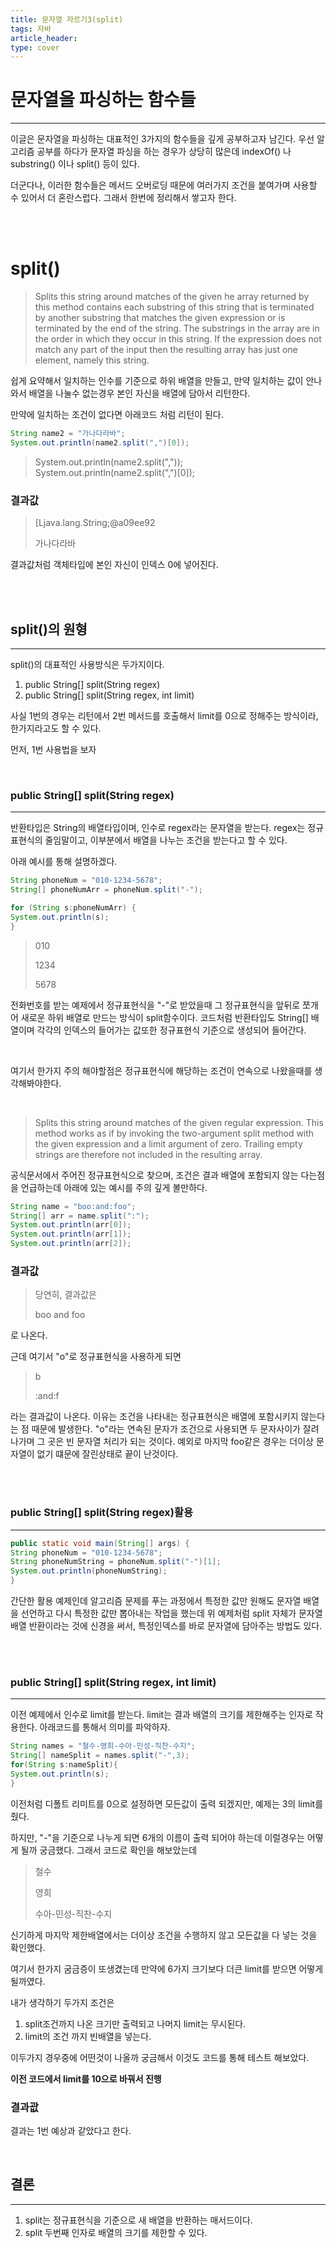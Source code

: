 ```yaml
---
title: 문자열 자르기3(split)
tags: 자바
article_header:
type: cover
---
```


# 문자열을 파싱하는 함수들

---

이글은 문자열을 파싱하는 대표적인 3가지의 함수들을 깊게 공부하고자 남긴다. 우선 알고리즘 공부를 하다가 문자열 파싱을 하는 경우가 상당히 많은데 indexOf() 나 substring() 이나 split() 등이 있다.

더군다나, 이러한 함수들은 메서드 오버로딩 때문에 여러가지 조건을 붙여가며 사용할 수 있어서 더 혼란스럽다. 그래서 한번에 정리해서 쌓고자 한다.

<br><br>


# split()

>Splits this string around matches of the given he array
>returned by this method contains each substring of this string
>that is terminated by another substring that matches the given expression
>or is terminated by the end of the string.  The substrings in the array
> are in the order in which they occur in this string.
> If the expression does not match any part of the input then the resulting
> array has just one element, namely this string.

쉽게 요약해서 일치하는 인수를 기준으로 하위 배열을 만들고, 만약 일치하는 값이 안나와서 배열을 나눌수 없는경우
본인 자신을 배열에 담아서 리턴한다.

만약에 일치하는 조건이 없다면 아래코드 처럼 리턴이 된다.


````java
String name2 = "가나다라바";
System.out.println(name2.split(",")[0]);
````

>System.out.println(name2.split(","));
System.out.println(name2.split(",")[0]);

### 결과값

> [Ljava.lang.String;@a09ee92
>
> 가나다라바

결과값처럼 객체타입에 본인 자신이 인덱스 0에 넣어진다.

<br><br>

## split()의 원형

---

split()의 대표적인 사용방식은 두가지이다.
1. public String[] split(String regex)
2. public String[] split(String regex, int limit)

사실 1번의 경우는 리턴에서 2번 메서드를 호출해서 limit를 0으로 정해주는 방식이라, 한가지라고도 할 수 있다.

먼저, 1번 사용법을 보자

<br>


### public String[] split(String regex)

---

반환타입은 String의 배열타입이며, 인수로 regex라는 문자열을 받는다. regex는 정규표현식의 줄임말이고, 이부분에서
배열을 나누는 조건을 받는다고 할 수 있다.

아래 예시를 통해 설명하겠다.

````java
String phoneNum = "010-1234-5678";
String[] phoneNumArr = phoneNum.split("-");

for (String s:phoneNumArr) {
System.out.println(s);
}
````

> 010
>
>1234
>
>5678

전화번호를 받는 예제에서 정규표현식을 "-"로 받았을때 그 정규표현식을 앞뒤로 쪼개어 새로운 하위 배열로 만드는 방식이 split함수이다.
코드처럼 반환타입도 String[] 배열이며 각각의 인덱스의 들어가는 값또한 정규표현식 기준으로 생성되어 들어간다.

<br>

여기서 한가지 주의 해야할점은 정규표현식에 해당하는 조건이 연속으로 나왔을때를 생각해봐야한다.

<br>


> Splits this string around matches of the given regular expression.
This method works as if by invoking the two-argument split method with
> the given expression and a limit argument of zero. Trailing empty
> strings are therefore not included in the resulting array.

공식문서에서 주어진 정규표현식으로 찾으며, 조건은 결과 배열에 포함되지 않는 다는점을 언급하는데
아래에 있는 예시를 주의 깊게 볼만하다.

````java
String name = "boo:and:foo";
String[] arr = name.split(":");
System.out.println(arr[0]);
System.out.println(arr[1]);
System.out.println(arr[2]);
````

### 결과값
> 당연히, 결과값은
>
>boo and foo

로 나온다.

근데 여기서 "o"로 정규표현식을 사용하게 되면

> b
>
>:and:f

라는 결과값이 나온다. 이유는 조건을 나타내는 정규표현식은 배열에 포함시키지 않는다는 점 때문에 발생한다.
"o"라는 연속된 문자가 조건으로 사용되면 두 문자사이가 잘려나가며 그 곳은 빈 문자열 처리가 되는 것이다.
예외로 마지막 foo같은 경우는 더이상 문자열이 없기 떄문에 잘린상태로 끝이 난것이다.

<br><br>

### public String[] split(String regex)활용

---

````java
public static void main(String[] args) {
String phoneNum = "010-1234-5678";
String phoneNumString = phoneNum.split("-")[1];
System.out.println(phoneNumString);
}
````

간단한 활용 예제인데 알고리즘 문제를 푸는 과정에서 특정한 값만 원해도 문자열 배열을 선언하고 다시 특정한 값만 뽑아내는 작업을
했는데 위 예제처럼 split 자체가 문자열배열 반환이라는 것에 신경을 써서, 특정인덱스를 바로 문자열에 담아주는 방법도 있다.

<br><br>

### public String[] split(String regex, int limit)

---

이전 예제에서 인수로 limit를 받는다. limit는 결과 배열의 크기를 제한해주는 인자로 작용한다.
아래코드를 통해서 의미를 파악하자.

````java
String names = "철수-영희-수아-민성-직찬-수지";
String[] nameSplit = names.split("-",3);
for(String s:nameSplit){
System.out.println(s);
}
````

이전처럼 디폴트 리미트를 0으로 설정하면 모든값이 출력 되겠지만, 예제는 3의 limit를 줬다.

하지만, "-"을 기준으로 나누게 되면 6개의 이름이 출력 되어야 하는데 이럴경우는 어떻게 될까 궁금했다. 그래서 코드로 확인을 해보았는데

>철수
>
>영희
>
>수아-민성-직찬-수지

신기하게 마지막 제한배열에서는 더이상 조건을 수행하지 않고 모든값을 다 넣는 것을 확인했다.

여기서 한가지 굼금증이 또생겼는데 만약에 6가지 크기보다 더큰 limit를 받으면 어떻게 될까였다.

내가 생각하기 두가지 조건은
1. split조건까지 나온 크기만 출력되고 나머지 limit는 무시된다.
2. limit의 조건 까지 빈배열을 넣는다.

이두가지 경우중에 어떤것이 나올까 궁금해서 이것도 코드를 통해 테스트 해보았다.

**이전 코드에서 limit를 10으로 바꿔서 진행**

### 결과괎

결과는 1번 예상과 같았다고 한다.


<br>

## 결론

---

1. split는 정규표현식을 기준으로 새 배열을 반환하는 매서드이다.
2. split 두번째 인자로 배열의 크기를 제한할 수 있다.

